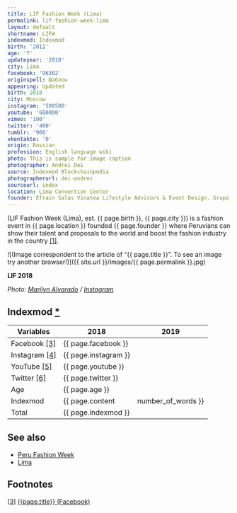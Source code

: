 ```yaml
---
title: LIF Fashion Week (Lima)
permalink: lif-fashion-week-lima
layout: default
shortname: LIFW
indexmod: Indexmod
birth: '2011'
age: '7'
updateyear: '2018'
city: Lima
facebook: '96302'
originspell: Шаблон
appearing: Updated
birth: 2018
city: Moscow
instagram: '500500'
youtube: '600000'
vimeo: '100'
twitter: '400'
tumblr: '900'
vkontakte: '0'
origin: Russian
profession: English language wiki
photo: This is sample for image caption
photographer: Andrei Dei
source: Indexmod Blockchainpedia
photographerurl: dei-andrei
sourceurl: index
location: Lima Convention Center
founder: Efrain Salas Vinatea Lifestyle Advisors & Event Design, Grupo El Comercio
---
```


(LIF Fashion Week (Lima), est. {{ page.birth }}, {{ page.city }}) is a fashion event in {{ page.location }} founded {{ page.founder }} where Peruvians can show their talent and proposals to the world and boost the fashion industry in the country <span id="a1">[\[1\]](#f1)</span>.

![(Image correspondent to the article of “{{ page.title }}”. To see an image try another browser!)]({{ site.url }}/images/{{ page.permalink }}.jpg)

**LIF 2018**

*Photo: [Marilyn Alvarado](index) / [Instagram](https://www.instagram.com/p/BjRFQxXnXYU/)*


## Indexmod [*](indexmod)

|Variables|2018|2019|
|-|-|-|
|Facebook <span id="a3">[\[3\]](#f3)</span>|{{ page.facebook }}||
|Instagram <span id="a4">[\[4\]](#f4)</span>|{{ page.instagram }}||
|YouTube <span id="a5">[\[5\]](#f5)</span>|{{ page.youtube }}||
|Twitter <span id="a6">[\[6\]](#f6)</span>|{{ page.twitter }}||
|Age|{{ page.age }}||
|Indexmod|{{ page.content | number_of_words }}||
|Total|{{ page.indexmod }}||

## See also

+ [Peru Fashion Week](peru-fashion-week)
+ [Lima](lima)

## Footnotes

[[3]](#a3) <span id="f3"></span> [{{page.title}} (Facebook)](https://www.facebook.com/LIFWEEK/)
